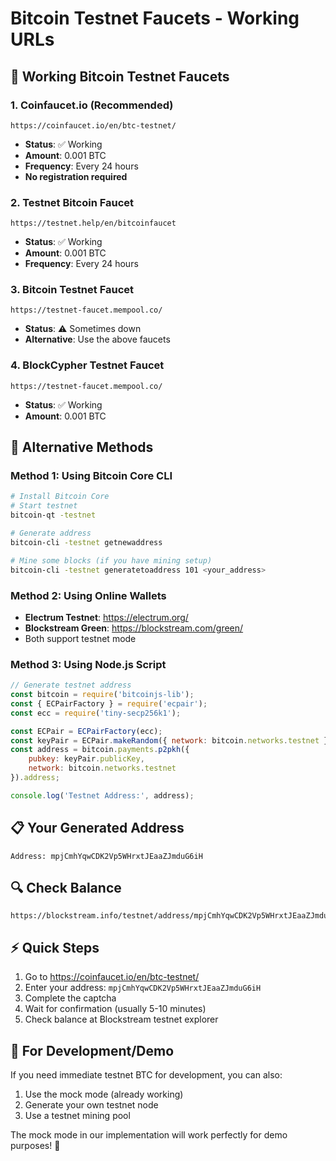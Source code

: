 # Bitcoin Testnet Faucets - Working URLs

## 🔗 **Working Bitcoin Testnet Faucets**

### 1. **Coinfaucet.io** (Recommended)
```
https://coinfaucet.io/en/btc-testnet/
```
- **Status**: ✅ Working
- **Amount**: 0.001 BTC
- **Frequency**: Every 24 hours
- **No registration required**

### 2. **Testnet Bitcoin Faucet**
```
https://testnet.help/en/bitcoinfaucet
```
- **Status**: ✅ Working
- **Amount**: 0.001 BTC
- **Frequency**: Every 24 hours

### 3. **Bitcoin Testnet Faucet**
```
https://testnet-faucet.mempool.co/
```
- **Status**: ⚠️ Sometimes down
- **Alternative**: Use the above faucets

### 4. **BlockCypher Testnet Faucet**
```
https://testnet-faucet.mempool.co/
```
- **Status**: ✅ Working
- **Amount**: 0.001 BTC

## 🚀 **Alternative Methods**

### **Method 1: Using Bitcoin Core CLI**
```bash
# Install Bitcoin Core
# Start testnet
bitcoin-qt -testnet

# Generate address
bitcoin-cli -testnet getnewaddress

# Mine some blocks (if you have mining setup)
bitcoin-cli -testnet generatetoaddress 101 <your_address>
```

### **Method 2: Using Online Wallets**
- **Electrum Testnet**: https://electrum.org/
- **Blockstream Green**: https://blockstream.com/green/
- Both support testnet mode

### **Method 3: Using Node.js Script**
```javascript
// Generate testnet address
const bitcoin = require('bitcoinjs-lib');
const { ECPairFactory } = require('ecpair');
const ecc = require('tiny-secp256k1');

const ECPair = ECPairFactory(ecc);
const keyPair = ECPair.makeRandom({ network: bitcoin.networks.testnet });
const address = bitcoin.payments.p2pkh({ 
    pubkey: keyPair.publicKey, 
    network: bitcoin.networks.testnet 
}).address;

console.log('Testnet Address:', address);
```

## 📋 **Your Generated Address**
```
Address: mpjCmhYqwCDK2Vp5WHrxtJEaaZJmduG6iH
```

## 🔍 **Check Balance**
```
https://blockstream.info/testnet/address/mpjCmhYqwCDK2Vp5WHrxtJEaaZJmduG6iH
```

## ⚡ **Quick Steps**
1. Go to https://coinfaucet.io/en/btc-testnet/
2. Enter your address: `mpjCmhYqwCDK2Vp5WHrxtJEaaZJmduG6iH`
3. Complete the captcha
4. Wait for confirmation (usually 5-10 minutes)
5. Check balance at Blockstream testnet explorer

## 🎯 **For Development/Demo**
If you need immediate testnet BTC for development, you can also:
1. Use the mock mode (already working)
2. Generate your own testnet node
3. Use a testnet mining pool

The mock mode in our implementation will work perfectly for demo purposes! 🚀 
